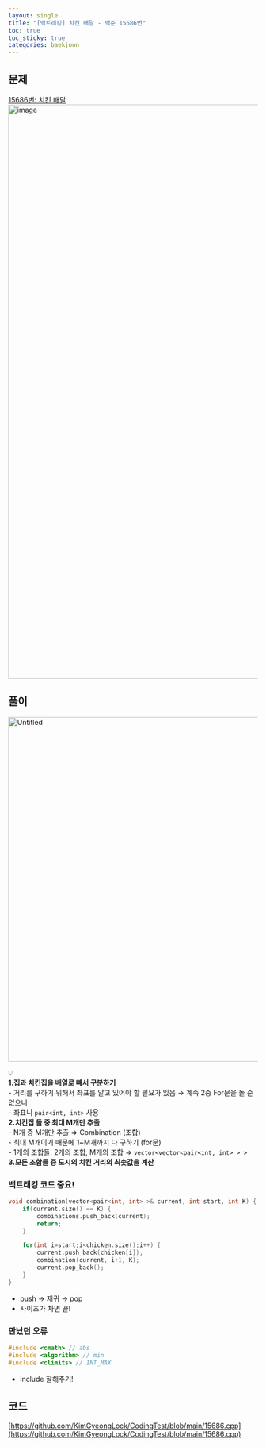 ```yaml
---
layout: single
title: "[백트래킹] 치킨 배달 - 백준 15686번"
toc: true
toc_sticky: true
categories: baekjoon
---
```


## 문제

[15686번: 치킨 배달](https://www.acmicpc.net/problem/15686)
<img width="1157" alt="image" src="https://github.com/KimGyeongLock/KimGyeongLock.github.io/assets/63464299/c4a23e92-5554-4d98-8dbc-1201d34507f2">

## 풀이

<img width="694" alt="Untitled" src="https://github.com/KimGyeongLock/KimGyeongLock.github.io/assets/63464299/6a463ca9-b9c3-4ac1-9c5c-47777f88f984">


💡       
**1.집과 치킨집을 배열로 빼서 구분하기**     
         -  거리를 구하기 위해서 좌표를 알고 있어야 할 필요가 있음 → 계속 2중 For문을 돌 순 없으니   
         -  좌표니 `pair<int, int>` 사용    
**2.치킨집 들 중 최대 M개만 추출**     
         -  N개 중 M개만 추출 ⇒ Combination (조합)     
         -  최대 M개이기 때문에 1~M개까지 다 구하기 (for문)    
         -  1개의 조합들, 2개의 조합, M개의 조합 ⇒ `vector<vector<pair<int, int> > >`    
**3.모든 조합들 중 도시의 치킨 거리의 최솟값을 계산**     



### 백트래킹 코드 중요!

```cpp
void combination(vector<pair<int, int> >& current, int start, int K) {
    if(current.size() == K) {
        combinations.push_back(current);
        return;
    }

    for(int i=start;i<chicken.size();i++) {
        current.push_back(chicken[i]);
        combination(current, i+1, K);
        current.pop_back();
    }
}
```

- push → 재귀 → pop
- 사이즈가 차면 끝!

### 만났던 오류

```cpp
#include <cmath> // abs
#include <algorithm> // min
#include <climits> // INT_MAX
```

- include 잘해주기!

## 코드

[https://github.com/KimGyeongLock/CodingTest/blob/main/15686.cpp](https://github.com/KimGyeongLock/CodingTest/blob/main/15686.cpp)
